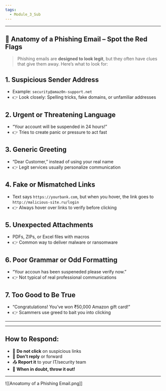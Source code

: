 ```yaml
---
tags:
  - Module_3_Sub
---
```

---

## 📧 **Anatomy of a Phishing Email – Spot the Red Flags**
> Phishing emails are **designed to look legit**, but they often have clues that give them away. Here’s what to look for:


## 1. Suspicious Sender Address

- Example: `security@amaz0n-support.net`
- 👉 Look closely: Spelling tricks, fake domains, or unfamiliar addresses
## **2. Urgent or Threatening Language**

- “Your account will be suspended in 24 hours!”
- 👉 Tries to create panic or pressure to act fast

## 3. Generic Greeting

- “Dear Customer,” instead of using your real name
- 👉 Legit services usually personalize communication

## 4. Fake or Mismatched Links

- Text says `https://yourbank.com`, but when you hover, the link goes to `http://malicious-site.ru/login`
- 👉 Always hover over links to verify before clicking

## 5. Unexpected Attachments

- PDFs, ZIPs, or Excel files with macros
- 👉 Common way to deliver malware or ransomware

## 6. Poor Grammar or Odd Formatting

- “Your accoun has been suspeneded please verify now.”
- 👉 Not typical of real professional communications

## 7. Too Good to Be True

- “Congratulations! You’ve won ₹50,000 Amazon gift card!”
- 👉 Scammers use greed to bait you into clicking

---


---

## How to Respond:

- 🚫 **Do not click** on suspicious links
- 📧 **Don’t reply** or forward    
- 📤 **Report it** to your IT/security team    
- 🧠 **When in doubt, throw it out!**

---

![[Anoatomy of a Phishing Email.png]]